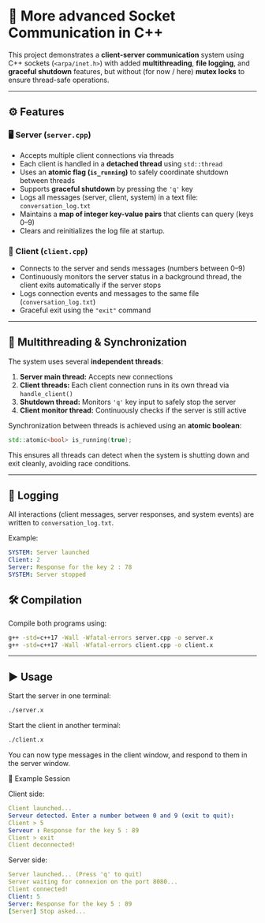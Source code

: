 # 🧩 More advanced Socket Communication in C++

This project demonstrates a **client-server communication** system using C++ sockets (`<arpa/inet.h>`) with added **multithreading**, **file logging**, and **graceful shutdown** features, but without (for now / here) **mutex locks** to ensure thread-safe operations. 

---

## ⚙️ Features

### 🖥️ Server (`server.cpp`)
- Accepts multiple client connections via threads
- Each client is handled in a **detached thread** using `std::thread`  
- Uses an **atomic flag (`is_running`)** to safely coordinate shutdown between threads 
- Supports **graceful shutdown** by pressing the `'q'` key
- Logs all messages (server, client, system) in a text file: `conversation_log.txt` 
- Maintains a **map of integer key-value pairs** that clients can query (keys 0–9)
- Clears and reinitializes the log file at startup.

### 💬 Client (`client.cpp`)
- Connects to the server and sends messages (numbers between 0–9)
- Continuously monitors the server status in a background thread, the client exits automatically if the server stops  
- Logs connection events and messages to the same file (`conversation_log.txt`)
- Graceful exit using the `"exit"` command  

---

## 🧵 Multithreading & Synchronization

The system uses several **independent threads**:
1. **Server main thread:** Accepts new connections  
2. **Client threads:** Each client connection runs in its own thread via `handle_client()`  
3. **Shutdown thread:** Monitors `'q'` key input to safely stop the server  
4. **Client monitor thread:** Continuously checks if the server is still active  

Synchronization between threads is achieved using an **atomic boolean**:
```cpp
std::atomic<bool> is_running(true);
```
This ensures all threads can detect when the system is shutting down and exit cleanly, avoiding race conditions.

---

## 📂 Logging
All interactions (client messages, server responses, and system events) are written to `conversation_log.txt`.

Example:
```yaml
SYSTEM: Server launched
Client: 2
Server: Response for the key 2 : 78
SYSTEM: Server stopped
```

## 🛠️ Compilation

Compile both programs using:
```bash
g++ -std=c++17 -Wall -Wfatal-errors server.cpp -o server.x
g++ -std=c++17 -Wall -Wfatal-errors client.cpp -o client.x
```

---

## ▶️ Usage

Start the server in one terminal:
```bash
./server.x
```
Start the client in another terminal:
```bash
./client.x
```
You can now type messages in the client window, and respond to them in the server window.

💬 Example Session

Client side:
```yaml
Client launched...
Serveur detected. Enter a number between 0 and 9 (exit to quit):
Client > 5
Serveur : Response for the key 5 : 89
Client > exit
Client deconnected!
```
Server side:
```yaml
Server launched... (Press 'q' to quit)
Server waiting for connexion on the port 8080...
Client connected!
Client: 5
Server: Response for the key 5 : 89
[Server] Stop asked...
```
